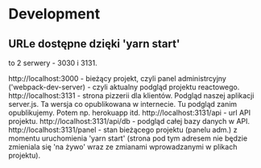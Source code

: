 # Development

## URLe dostępne dzięki 'yarn start'
to 2 serwery - 3030 i 3131.

http://localhost:3000 - bieżący projekt, czyli panel administrcyjny ('webpack-dev-server) - czyli aktualny podgląd projektu reactowego.
http://localhost:3131 - strona pizzerii dla klientów. Podgląd naszej aplikacji server.js. Ta wersja co opublikowana w internecie. Tu podgląd zanim opublikujemy. Potem np. herokuapp itd.
http://localhost:3131/api - url API projektu.
http://localhost:3131/api/db - podgląd całej bazy danych w API.
http://localhost:3131/panel - stan bieżącego projektu (panelu adm.) z momentu uruchomienia 'yarn start' (strona pod tym adresem nie będzie zmieniala się 'na żywo' wraz ze zmianami wprowadzanymi w plikach projektu).
